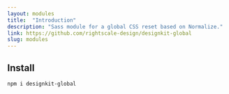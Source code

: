 ```yaml
---
layout: modules
title:  "Introduction"
description: "Sass module for a global CSS reset based on Normalize."
link: https://github.com/rightscale-design/designkit-global
slug: modules
---
```


## Install

```
npm i designkit-global
```
